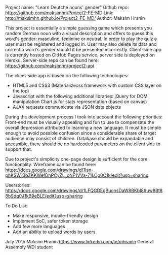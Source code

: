 Project name: "Learn Deutche nouns' gender"
Github repo: https://github.com/maksimhn/Project2-FE-MD
Link: http://maksimhn.github.io/Project2-FE-MD/
Author: Maksim Hranin

This project is essentially a simple guessing game which presents you random German noun with a visual description and offers to guess this word's gender: masculine, feminine or neutral. In order to play the quiz a user must be registered and logged in. User may also delete its data and correct a word's gender should it be presented incorrectly.
Client-side app is currently hosted on GitHub Pages service, server side is deployed on Heroku.
Server-side repo can be found here:
https://github.com/maksimhn/project2-api

The client-side app is based on the following technologies:
- HTML5 and CSS3 (Materializecss framework with custom CSS layer on the top)
- Javascript with the following additional libraries:
    jQuery for DOM manipulation
    Chart.js for stats representation (based on canvas)
- AJAX requests communicate via JSON data objects

During the development process I took into account the following priorities:
Front-end must be visually appealing and fun to use to compensate the overall depression attributed to learning a new language.
It must be simple enough to avoid possible confusion since a considerable share of target audience may consist of children.
Database should be expandable and accessible, there should be no hardcoded parameters on the client side to support that.

Due to project's simplicity one-page design is sufficient for the core functionality.
Wireframe can be found here:
https://docs.google.com/drawings/d/1Isn-phKSW13bZKKWefDhPCyZL_cNF1VVa-71LOg0O1k/edit?usp=sharing

Userstories:
https://docs.google.com/drawings/d/1LFQGDEgBuonsDaW8BKbI89uw8Bt88bSdq0J1kB9eBLE/edit?usp=sharing

To Do List:
 - Make responsive, mobile-friendly design
 - Implement SoC, safer token storage
 - Add few more languages
 - Add an ability to upload words by users


 July 2015
 Maksim Hranin
 https://www.linkedin.com/in/mhranin
 General Assembly WDI student
